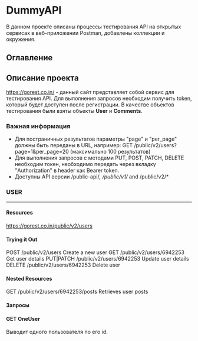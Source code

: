 # DummyAPI

В данном проекте описаны процессы тестирования API на открытых сервисах в веб-приложении Postman, добавлены коллекции и окружения.

## Оглавление

## Описание проекта

https://gorest.co.in/ - данный сайт представляет собой сервис для тестирования API. Для выполнения запросов необходим получить token, который будет доступен после регистрации.
В качестве объектов тестирования были взяты объекты **User** и **Comments**.

### Важная информация

- Для постраничных результатов параметры "page" и "per_page" должны быть переданы в URL, например: GET /public/v2/users?page=1&per_page=20 (максимально 100 результатов)
- Для выполнения запросов с методами PUT, POST, PATCH, DELETE необходим токен, необходимо передать через вкладку "Authorization" в header как Bearer token.
- Доступны API версии /public-api/*, /public/v1/* and /public/v2/*

### USER
-----
#### Resources

https://gorest.co.in/public/v2/users

#### Trying it Out

POST /public/v2/users	Create a new user
GET /public/v2/users/6942253	Get user details
PUT|PATCH /public/v2/users/6942253	Update user details
DELETE /public/v2/users/6942253	Delete user

#### Nested Resources
GET /public/v2/users/6942253/posts	Retrieves user posts

#### Запросы

#### GET OneUser

Выводит одного пользователя по его id.
